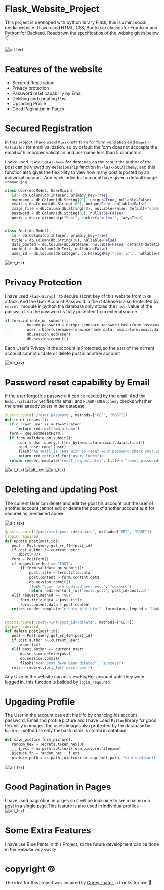 # Flask_Website_Project

This project is developed with python library Flask, this is a mini social media website. I have used HTML, CSS, Bootstrap classes for Frontend and Python for Backend.
Readdown the specification of the website given below :point_down:

![alt text](https://github.com/sainath-murugan/Flask_Website_Project/blob/main/Flask_Project/web/home.JPG)

 # **Features of the website**
 
 * Secured Registration
 * Privacy protection
 * Password reset capability by Email
 * Deleting and updating Post
 * Upgading Profile
 * Good Pagination in Pages
 
 # Secured Registration
   In this project i have used `Flask-WTF` form for form validation and `Email-Validator` for email validation. so by default the form does not acccepts the email with improper validation and username less than 5 charactors.
   
   I have used `FLASK-SQLAlchemy` for database as the result  the author of the post can be viewed by `Relationship` function in `Flask-SQLAlchemy`, and this function also gives the flexibility to view how many post is posted by an individual account. And each individual account have given a default image  `common.jpg `
 ```python
 class User(db.Model, UserMixin):
    id = db.Column(db.Integer, primary_key=True)
    username = db.Column(db.String(20), unique=True, nullable=False)
    email = db.Column(db.String(100), unique=True, nullable=False)
    image_file = db.Column(db.String(20), nullable=False, default="common.jpg")
    password = db.Column(db.String(60), nullable=False)
    posts = db.relationship("Post", backref="author", lazy=True)


 class Post(db.Model):
    id = db.Column(db.Integer, primary_key=True)
    title = db.Column(db.String(20), nullable=False)
    date_posted = db.Column(db.DateTime, nullable=False, default=datetime.utcnow)
    content = db.Column(db.Text, nullable=False)
    user_id = db.Column(db.Integer, db.ForeignKey("user.id"), nullable=False)
 ```
 
 ![alt_text](https://github.com/sainath-murugan/Flask_Website_Project/blob/main/Flask_Project/web/register.JPG)
 
 
 # Privacy Protection
 I have used  `Flask-Bcrypt ` to secure secret key of  this website from  `CSRF ` attack. And the User Account Password in the dataBase is also Protected by  `secret ` module in python the database only stores the  `hash ` value of the password. so the password is fully protected from extenal source
  ```python
 if form.validate_on_submit():
            hashed_password = bcrypt.generate_password_hash(form.password.data).decode("utf-8")
            user = User(username=form.username.data, email=form.email.data, password=hashed_password)
            db.session.add(user)
            db.session.commit()
  ```
 Each User's Privacy in the account is Protected, so the user of the current account cannot update or delete post in another account
 
 ![alt_text](https://github.com/sainath-murugan/Flask_Website_Project/blob/main/Flask_Project/web/403.JPG)
 
 # Password reset capability by Email
 
 If the user forgot his password it can be reseted by the email. And the `Email-Validator` verifies the email and `FLASK-SQLAlchemy` checks whether the email already exists in the database
 
  ```python
@users.route("/reset_password", methods=["GET", "POST"])
def reset_request():
    if current_user.is_authenticated:
        return redirect('main.home')
    form = RequestResetForm()
    if form.validate_on_submit():
        user = User.query.filter_by(email=form.email.data).first()
        send_reset_email(user)
        flash("An email is sent with to reset your password check your inbox", "info")
        return redirect(url_for("users.login"))
    return render_template("reset_request.html", title = "reset_password",  form=form)
  ```
  ![alt_text](https://github.com/sainath-murugan/Flask_Website_Project/blob/main/Flask_Project/web/password%20reset.JPG)
  ![alt_text](https://github.com/sainath-murugan/Flask_Website_Project/blob/main/Flask_Project/web/email.JPG)
  ![alt_text](https://github.com/sainath-murugan/Flask_Website_Project/blob/main/Flask_Project/web/password%20reseted.JPG)
  
  # Deleting and updating Post
   The current User can delete and edit the post his account, but the user of another account cannot edit or delete the post of another account as it for secured as mentioned above
  
  ![alt_text](https://github.com/sainath-murugan/Flask_Website_Project/blob/main/Flask_Project/web/Update_Delete_Post.JPG)
  
  
 ```python  
@posts.route("/post/<int:post_id>/update", methods=["GET", "POST"]) 
@login_required
def update_post(post_id):
    post = Post.query.get_or_404(post_id)
    if post.author != current_user:
       abort(403)
    form = PostForm()
    if request.method == "POST":
        if form.validate_on_submit():
            post.title = form.title.data
            post.content = form.content.data
            db.session.commit()
            flash("your have updated your post", "success")
            return redirect(url_for("posts.post", post_id=post.id))
    elif request.method == "GET":
        form.title.data = post.title
        form.content.data = post.content
    return render_template("create_post.html", form=form, legend = "Update Post")


@posts.route("/post/<int:post_id>/delete", methods=["GET"]) 
@login_required
def delete_post(post_id):
    post = Post.query.get_or_404(post_id)
    if post.author != current_user:
        abort(403)
    elif post.author == current_user:
        db.session.delete(post)
        db.session.commit()
        flash("your post have been deleted", "success")
    return redirect(url_for('main.home'))
 ```
Any User in the website cannot view His/Her account untill they were logged in, this function is builded by `login_required`

# Upgading Profile

The User in the account can edit his info by chancing his account password, Email and profile picture and I have Used `Pillow` library for good flexibility in images. 
the users images also protected by the database by `hashing` method so only the hash name is stored in database

 ```python  
def save_picture(form_picture):
    random_hex = secrets.token_hex(8)
    _, f_ext = os.path.splitext(form_picture.filename)
    picture_fn = random_hex + f_ext
    picture_path = os.path.join(current_app.root_path, "static/default_image", picture_fn) 
```

![alt_text](https://github.com/sainath-murugan/Flask_Website_Project/blob/main/Flask_Project/web/Profile%20Update.JPG)


# Good Pagination in Pages
  I have used pagination in pages so it will be look nice to see maximum 5 post in a single page.This feature is also used in individual profiles
![alt_text](https://github.com/sainath-murugan/Flask_Website_Project/blob/main/Flask_Project/web/pagination.JPG)

# Some Extra Features
   I have use Blue Prints in this Project, so the future development can be done in the website very easily

# copyright :copyright:
   The idea for this project was inspired by [Corey shafer](https://www.youtube.com/user/schafer5), a thanks for him :pray:
